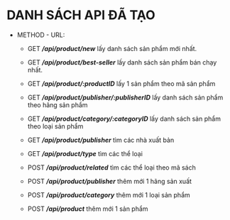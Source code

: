 # DANH SÁCH API ĐÃ TẠO

* METHOD - URL:
    * GET  ***/api/product/new*** lấy danh sách sản phẩm mới nhất.
    * GET  ***/api/product/best-seller*** lấy danh sách sản phẩm bán chạy nhất.
    * GET  ***/api/product/:productID*** lấy 1 sản phẩm theo mã sản phẩm
    * GET ***/api/product/publisher/:publisherID*** lấy danh sách sản phẩm theo hãng sản phẩm
    * GET ***/api/product/category/:categoryID*** lấy danh sách sản phẩm theo loại sản phẩm
    * GET ***/api/product/publisher*** tìm các nhà xuất bản
    * GET ***/api/product/type*** tìm các thể loại

    * POST ***/api/product/related*** tìm các thể loại theo mã sách
    * POST ***/api/product/publisher*** thêm mới 1 hãng sản xuất
    * POST ***/api/product/category*** thêm mới 1 loại sản phẩm
    * POST ***/api/product*** thêm mới 1 sản phẩm